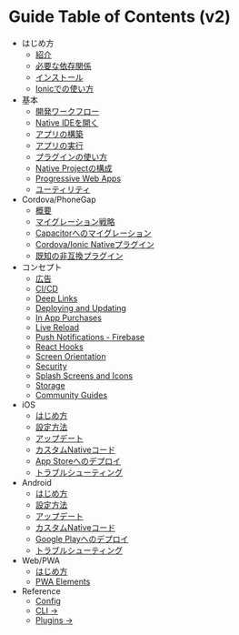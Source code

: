 # Guide Table of Contents (v2)

* はじめ方
  * [紹介](index.md)
  * [必要な依存関係](getting-started/dependencies.md)
  * [インストール](getting-started/index.md)
  * [Ionicでの使い方](getting-started/with-ionic.md)
* 基本
  * [開発ワークフロー](basics/workflow.md)
  * [Native IDEを開く](basics/opening-native-projects.md)
  * [アプリの構築](basics/building-your-app.md)
  * [アプリの実行](basics/running-your-app.md)
  * [プラグインの使い方](basics/using-plugins.md)
  * [Native Projectの構成](basics/configuring-your-app.md)
  * [Progressive Web Apps](basics/progressive-web-app.md)
  * [ユーティリティ](basics/utilities.md)
* Cordova/PhoneGap
  * [概要](cordova/index.md)
  * [マイグレーション戦略](cordova/migration-strategy.md)
  * [Capacitorへのマイグレーション](cordova/migrating-from-cordova-to-capacitor.md)
  * [Cordova/Ionic Nativeプラグイン](cordova/using-cordova-plugins.md)
  * [既知の非互換プラグイン](cordova/known-incompatible-plugins.md)
* コンセプト
  * [広告](guides/ads.md)
  * [CI/CD](guides/ci-cd.md)
  * [Deep Links](guides/deep-links.md)
  * [Deploying and Updating](guides/deploying-updates.md)
  * [In App Purchases](guides/in-app-purchases.md)
  * [Live Reload](guides/live-reload.md)
  * [Push Notifications - Firebase](guides/push-notifications-firebase.md)
  * [React Hooks](guides/react-hooks.md)
  * [Screen Orientation](guides/screen-orientation.md)
  * [Security](guides/security.md)
  * [Splash Screens and Icons](guides/splash-screens-and-icons.md)
  * [Storage](guides/storage.md)
  * [Community Guides](guides/community.md)
* iOS
  * [はじめ方](ios/index.md)
  * [設定方法](ios/configuration.md)
  * [アップデート](ios/updating.md)
  * [カスタムNativeコード](ios/custom-code.md)
  * [App Storeへのデプロイ](ios/deploying-to-app-store.md)
  * [トラブルシューティング](ios/troubleshooting.md)
* Android
  * [はじめ方](android/index.md)
  * [設定方法](android/configuration.md)
  * [アップデート](android/updating.md)
  * [カスタムNativeコード](android/custom-code.md)
  * [Google Playへのデプロイ](android/deploying-to-google-play.md)
  * [トラブルシューティング](android/troubleshooting.md)
* Web/PWA
  * [はじめ方](web/index.md)
  * [PWA Elements](web/pwa-elements.md)
* Reference
  * [Config](config/index.md)
  * [CLI ->](cli/index.md)
  * [Plugins ->](plugins/index.md)
